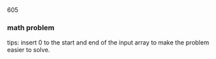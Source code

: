 605

### math problem
tips: insert 0 to the start and end of the input array to make the problem easier to solve.